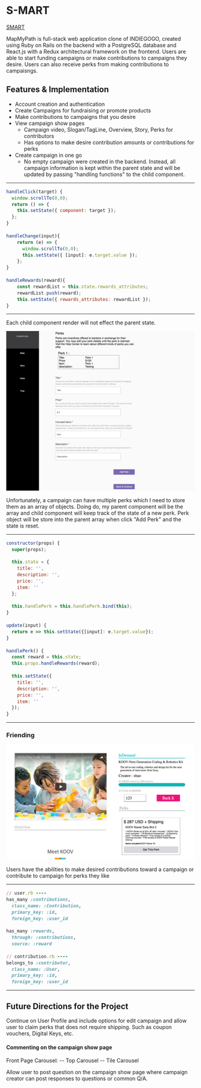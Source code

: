 # S-MART


[SMART](https://smart-aa.herokuapp.com/#/)


MapMyPath is full-stack web application clone of INDIEGOGO, created using Ruby on Rails on the backend with a PostgreSQL database and React.js with a Redux architectural framework on the frontend. Users are able to start funding campaigns or make contributions to campaigns they desire. Users can also receive perks from making contributions to campaisngs.


## Features & Implementation
* Account creation and authentication
* Create Campaigns for fundraising or promote products
* Make contributions to campaigns that you desire
* View campaign show pages
    * Campaign video, Slogan/TagLine, Overview, Story, Perks for contributors
    * Has options to make desire contribution amounts or contributions for perks
* Create campaign in one go
    * No empty campaign were created in the backend. Instead, all campaign information is kept within the parent state and will be updated by passing "handling functions" to the child component.

---
```javascript
handleClick(target) {
  window.scrollTo(0,0);
  return () => {
    this.setState({ component: target });
  };
}

handleChange(input){
    return (e) => {
      window.scrollTo(0,0);
      this.setState({ [input]: e.target.value });
    };
}

handleRewards(reward){
    const rewardList = this.state.rewards_attributes;
    rewardList.push(reward);
    this.setState({ rewards_attributes: rewardList });
}
```
---
Each child component render will not effect the parent state.

![Perk](app/assets/images/pro/perk.png)

Unfortunately, a campaign can have multiple perks which I need to store them as an array of objects. Doing do, my parent component will be the array and child component will keep track of the state of a new perk. Perk object will be store into the parent array when click "Add Perk" and the state is reset.

---
```javascript
constructor(props) {
  super(props);

  this.state = {
    title: '',
    description: '',
    price: '',
    item: ''
  };

  this.handlePerk = this.handlePerk.bind(this);
}

update(input) {
  return e => this.setState({[input]: e.target.value});
}

handlePerk() {
  const reward = this.state;
  this.props.handleRewards(reward);

  this.setState({
    title: '',
    description: '',
    price: '',
    item: ''
  });
}
```
---
### Friending

![Contributions](app/assets/images/pro/contributions.png)

Users have the abilities to make desired contributions toward a campaign or contribute to campaign for perks they like

---
```ruby
// user.rb ----
has_many :contributions,
  class_name: :Contribution,
  primary_key: :id,
  foreign_key: :user_id

has_many :rewards,
  through: :contributions,
  source: :reward

// contribution.rb ----
belongs_to :contributor,
  class_name: :User,
  primary_key: :id,
  foreign_key: :user_id
```

---


## Future Directions for the Project

Continue on User Profile and include options for edit campaign and allow user to claim perks that does not require shipping. Such as coupon vouchers, Digital Keys, etc.

#### Commenting on the campaign show page
Front Page Carousel:
-- Top Carousel
-- Tile Carousel

Allow user to post question on the campaign show page where campaign creator can post responses to questions or common Q/A.
